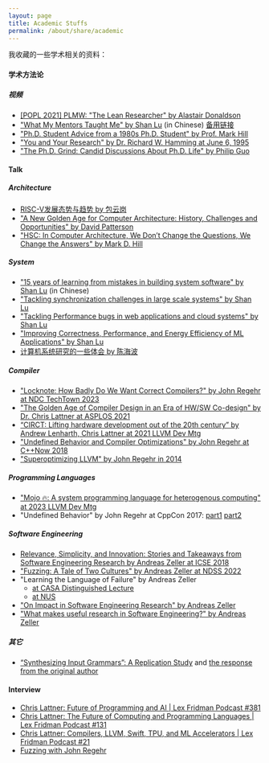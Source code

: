```yaml
---
layout: page
title: Academic Stuffs
permalink: /about/share/academic
---
```


我收藏的一些学术相关的资料：

#### 学术方法论

##### 视频

- [[POPL 2021] PLMW: "The Lean Researcher" by Alastair Donaldson](https://www.youtube.com/watch?v=iJMvEHJ7wmA)
- ["What My Mentors Taught Me" by Shan Lu](https://www.youtube.com/live/lOOBJix9-Dw?feature=shared&t=315) (in Chinese) [备用链接](https://www.bilibili.com/video/BV1Ta411x7xM)
- ["Ph.D. Student Advice from a 1980s Ph.D. Student" by Prof. Mark Hill](https://www.youtube.com/watch?v=eabxuh3RZNs)
- ["You and Your Research" by Dr. Richard W. Hamming at June 6, 1995](https://www.youtube.com/watch?v=a1zDuOPkMSw)
- ["The Ph.D. Grind: Candid Discussions About Ph.D. Life" by Philip Guo](https://www.youtube.com/watch?v=zHp2rxR2LTc)

#### Talk

##### Architecture

- [RISC-V发展态势与趋势 by 包云岗](https://www.zhihu.com/zvideo/1591586718976774144)
- ["A New Golden Age for Computer Architecture: History, Challenges and Opportunities" by David Patterson](https://www.youtube.com/watch?v=kFT54hO1X8M)
- ["HSC: In Computer Architecture, We Don’t Change the Questions, We Change the Answers" by Mark D. Hill](https://youtu.be/SOXiHkOGJgE?feature=shared)

##### System

- ["15 years of learning from mistakes in building system software" by Shan Lu](https://xxxy.gufe.edu.cn/chinasys22/video/LuShan.html) (in Chinese)
- ["Tackling synchronization challenges in large scale systems" by Shan Lu](https://www.youtube.com/watch?v=VKd16cGaTiM)
- ["Tackling Performance bugs in web applications and cloud systems" by Shan Lu](https://www.youtube.com/watch?v=VIQBqQE1lgM)
- ["Improving Correctness, Performance, and Energy Efficiency of ML Applications" by Shan Lu](https://www.youtube.com/watch?v=wrwo4Cw1XmE)
- [计算机系统研究的一些体会 by 陈海波](https://www.bilibili.com/video/BV1Ap4y167w3)

##### Compiler

- ["Locknote: How Badly Do We Want Correct Compilers?" by John Regehr at NDC TechTown 2023](https://youtu.be/tMYYrR-hazI?feature=shared)
- ["The Golden Age of Compiler Design in an Era of HW/SW Co-design" by Dr. Chris Lattner at ASPLOS 2021](https://www.youtube.com/watch?v=4HgShra-KnY)
- [“CIRCT: Lifting hardware development out of the 20th century” by Andrew Lenharth, Chris Lattner at 2021 LLVM Dev Mtg](https://www.youtube.com/watch?v=ee01_yHjs9k)
- ["Undefined Behavior and Compiler Optimizations" by John Regehr at C++Now 2018](https://www.youtube.com/watch?v=AeEwxtEOgH0)
- ["Superoptimizing LLVM" by John Regehr in 2014](https://www.youtube.com/watch?v=Ux0YnVEaI6A)

##### Programming Languages

- ["Mojo 🔥: A system programming language for heterogenous computing" at 2023 LLVM Dev Mtg](https://www.youtube.com/watch?v=SEwTjZvy8vw)
- "Undefined Behavior" by John Regehr at CppCon 2017: [part1](https://youtu.be/v1COuU2vU_w?feature=shared) [part2](https://youtu.be/TPyLrJED0zQ?feature=shared)

##### Software Engineering

- [Relevance, Simplicity, and Innovation: Stories and Takeaways from Software Engineering Research by Andreas Zeller at ICSE 2018](https://www.youtube.com/watch?v=U5jLjcxnwfU)
- ["Fuzzing: A Tale of Two Cultures" by Andreas Zeller at NDSS 2022](https://www.youtube.com/watch?v=DYKyqWs1jBE)
- "Learning the Language of Failure" by Andreas Zeller
  - [at CASA Distinguished Lecture](https://www.youtube.com/watch?v=3ZW1DI2PxvI)
  - [at NUS](https://www.youtube.com/watch?v=6tItBcB5eM0)
- ["On Impact in Software Engineering Research" by Andreas Zeller](https://www.youtube.com/watch?v=md4Fp3Pro0o)
- ["What makes useful research in Software Engineering?" by Andreas Zeller](https://www.youtube.com/watch?v=4MbixFVWwck)

##### 其它

- [“Synthesizing Input Grammars”: A Replication Study](https://www.youtube.com/watch?v=NkBkpBS2Ob4) and [the response from the original author](https://www.youtube.com/watch?v=wB0xARbsc6s)

#### Interview

- [Chris Lattner: Future of Programming and AI \| Lex Fridman Podcast #381](https://www.youtube.com/watch?v=pdJQ8iVTwj8)
- [Chris Lattner: The Future of Computing and Programming Languages \| Lex Fridman Podcast #131](https://www.youtube.com/watch?v=nWTvXbQHwWs)
- [Chris Lattner: Compilers, LLVM, Swift, TPU, and ML Accelerators \| Lex Fridman Podcast #21](https://www.youtube.com/watch?v=yCd3CzGSte8)
- [Fuzzing with John Regehr](https://www.youtube.com/watch?v=GSU4e9FmIRU)